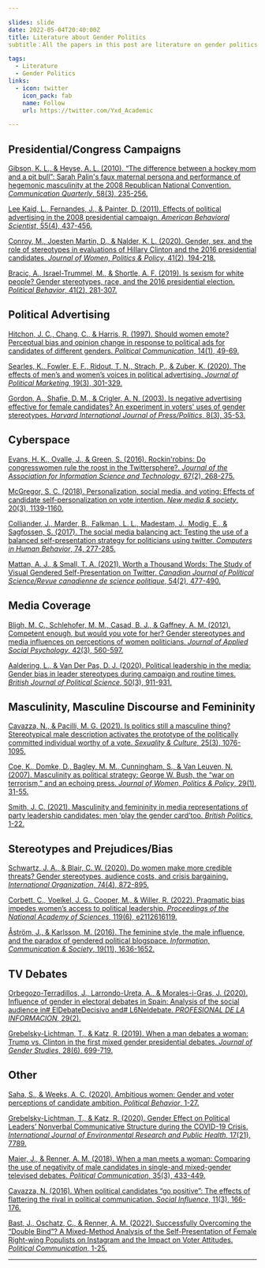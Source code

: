 ```yaml
---

slides: slide
date: 2022-05-04T20:40:00Z
title: Literature about Gender Politics
subtitle：All the papers in this post are literature on gender politics that I have searched, and I will refine my reading by category in the near future and link to and update my reading notes and valuable assertions in this post for use in my future literature review of the study.

tags:
  - Literature
  - Gender Politics
links:
  - icon: twitter
    icon_pack: fab
    name: Follow
    url: https://twitter.com/Yxd_Academic

---
```


## Presidential/Congress Campaigns
[Gibson, K. L., & Heyse, A. L. (2010). “The difference between a hockey mom and a pit bull”: Sarah Palin's faux maternal persona and performance of hegemonic masculinity at the 2008 Republican National Convention. *Communication Quarterly*, 58(3), 235-256.](https://www.tandfonline.com/doi/abs/10.1080/01463373.2010.503151)

[Lee Kaid, L., Fernandes, J., & Painter, D. (2011). Effects of political advertising in the 2008 presidential campaign. *American Behavioral Scientist*, 55(4), 437-456.](https://journals.sagepub.com/doi/abs/10.1177/0002764211398071)

[Conroy, M., Joesten Martin, D., & Nalder, K. L. (2020). Gender, sex, and the role of stereotypes in evaluations of Hillary Clinton and the 2016 presidential candidates. *Journal of Women, Politics & Policy*, 41(2), 194-218.](https://www.tandfonline.com/doi/abs/10.1080/1554477X.2020.1731280)

[Bracic, A., Israel-Trummel, M., & Shortle, A. F. (2019). Is sexism for white people? Gender stereotypes, race, and the 2016 presidential election. *Political Behavior*, 41(2), 281-307.](https://idp.springer.com/authorize/casa)

## Political Advertising

[Hitchon, J. C., Chang, C., & Harris, R. (1997). Should women emote? Perceptual bias and opinion change in response to political ads for candidates of different genders. *Political Communication*, 14(1), 49-69.](https://www.tandfonline.com/doi/abs/10.1080/105846097199533)

[Searles, K., Fowler, E. F., Ridout, T. N., Strach, P., & Zuber, K. (2020). The effects of men’s and women’s voices in political advertising. *Journal of Political Marketing*, 19(3), 301-329.](https://www.tandfonline.com/doi/abs/10.1080/15377857.2017.1330723)

[Gordon, A., Shafie, D. M., & Crigler, A. N. (2003). Is negative advertising effective for female candidates? An experiment in voters' uses of gender stereotypes. *Harvard International Journal of Press/Politics*, 8(3), 35-53.](https://journals.sagepub.com/doi/abs/10.1177/1081180X03008003003)

## Cyberspace

[Evans, H. K., Ovalle, J., & Green, S. (2016). Rockin'robins: Do congresswomen rule the roost in the Twittersphere?. *Journal of the Association for Information Science and Technology*, 67(2), 268-275.](https://asistdl.onlinelibrary.wiley.com/doi/abs/10.1002/asi.23383)

[McGregor, S. C. (2018). Personalization, social media, and voting: Effects of candidate self-personalization on vote intention. *New media & society*, 20(3), 1139-1160.](https://journals.sagepub.com/doi/abs/10.1177/1461444816686103)

[Colliander, J., Marder, B., Falkman, L. L., Madestam, J., Modig, E., & Sagfossen, S. (2017). The social media balancing act: Testing the use of a balanced self-presentation strategy for politicians using twitter. *Computers in Human Behavior*, 74, 277-285.](https://www.sciencedirect.com/science/article/pii/S0747563217302844)

[Mattan, A. J., & Small, T. A. (2021). Worth a Thousand Words: The Study of Visual Gendered Self-Presentation on Twitter. *Canadian Journal of Political Science/Revue canadienne de science politique*, 54(2), 477-490.](https://www.cambridge.org/core/journals/canadian-journal-of-political-science-revue-canadienne-de-science-politique/article/worth-a-thousand-words-the-study-of-visual-gendered-selfpresentation-on-twitter/DCB5393AB04E1DB3D4DB1A897F578384)

## Media Coverage

[Bligh, M. C., Schlehofer, M. M., Casad, B. J., & Gaffney, A. M. (2012). Competent enough, but would you vote for her? Gender stereotypes and media influences on perceptions of women politicians. *Journal of Applied Social Psychology*, 42(3), 560-597.](https://onlinelibrary.wiley.com/doi/full/10.1111/j.1559-1816.2011.00781.x)

[Aaldering, L., & Van Der Pas, D. J. (2020). Political leadership in the media: Gender bias in leader stereotypes during campaign and routine times. *British Journal of Political Science*, 50(3), 911-931.](https://www.cambridge.org/core/journals/british-journal-of-political-science/article/political-leadership-in-the-media-gender-bias-in-leader-stereotypes-during-campaign-and-routine-times/B197672D2B8A6BCB0A65920396151699)

## Masculinity, Masculine Discourse and Femininity

[Cavazza, N., & Pacilli, M. G. (2021). Is politics still a masculine thing? Stereotypical male description activates the prototype of the politically committed individual worthy of a vote. *Sexuality & Culture*, 25(3), 1076-1095.](https://link.springer.com/article/10.1007/s12119-020-09810-9)

[Coe, K., Domke, D., Bagley, M. M., Cunningham, S., & Van Leuven, N. (2007). Masculinity as political strategy: George W. Bush, the “war on terrorism,” and an echoing press. *Journal of Women, Politics & Policy*, 29(1), 31-55.](https://www.tandfonline.com/doi/abs/10.1300/J501v29n01_03)

[Smith, J. C. (2021). Masculinity and femininity in media representations of party leadership candidates: men ‘play the gender card’too. *British Politics*, 1-22.](https://link.springer.com/article/10.1057/s41293-021-00172-w)

## Stereotypes and Prejudices/Bias

[Schwartz, J. A., & Blair, C. W. (2020). Do women make more credible threats? Gender stereotypes, audience costs, and crisis bargaining. *International Organization*, 74(4), 872-895.](https://www.cambridge.org/core/journals/international-organization/article/do-women-make-more-credible-threats-gender-stereotypes-audience-costs-and-crisis-bargaining/C9CD73BBADA998376C1AD9C4E009600E)

[Corbett, C., Voelkel, J. G., Cooper, M., & Willer, R. (2022). Pragmatic bias impedes women’s access to political leadership. *Proceedings of the National Academy of Sciences*, 119(6), e2112616119.](https://www.pnas.org/doi/abs/10.1073/pnas.2112616119)

[Åström, J., & Karlsson, M. (2016). The feminine style, the male influence, and the paradox of gendered political blogspace. *Information, Communication & Society*, 19(11), 1636-1652.](https://www.tandfonline.com/doi/abs/10.1080/1369118X.2016.1154088)

## TV Debates

[Orbegozo-Terradillos, J., Larrondo-Ureta, A., & Morales-i-Gras, J. (2020). Influence of gender in electoral debates in Spain: Analysis of the social audience in# ElDebateDecisivo and# L6Neldebate. *PROFESIONAL DE LA INFORMACION*, 29(2).](https://revista.profesionaldelainformacion.com/index.php/EPI/article/view/epi.2020.mar.09)

[Grebelsky-Lichtman, T., & Katz, R. (2019). When a man debates a woman: Trump vs. Clinton in the first mixed gender presidential debates. *Journal of Gender Studies*, 28(6), 699-719.](https://www.tandfonline.com/doi/abs/10.1080/09589236.2019.1566890)

## Other

[Saha, S., & Weeks, A. C. (2020). Ambitious women: Gender and voter perceptions of candidate ambition. *Political Behavior*, 1-27.](https://idp.springer.com/authorize/casa)

[Grebelsky-Lichtman, T., & Katz, R. (2020). Gender Effect on Political Leaders’ Nonverbal Communicative Structure during the COVID-19 Crisis. *International Journal of Environmental Research and Public Health*, 17(21), 7789.](https://www.mdpi.com/868266)

[Maier, J., & Renner, A. M. (2018). When a man meets a woman: Comparing the use of negativity of male candidates in single-and mixed-gender televised debates. *Political Communication*, 35(3), 433-449.](https://www.tandfonline.com/doi/abs/10.1080/10584609.2017.1411998)

[Cavazza, N. (2016). When political candidates “go positive”: The effects of flattering the rival in political communication. *Social Influence*, 11(3), 166-176.](https://www.tandfonline.com/doi/abs/10.1080/15534510.2016.1206962)

[Bast, J., Oschatz, C., & Renner, A. M. (2022). Successfully Overcoming the “Double Bind”? A Mixed-Method Analysis of the Self-Presentation of Female Right-wing Populists on Instagram and the Impact on Voter Attitudes. *Political Communication*, 1-25.](https://www.tandfonline.com/doi/abs/10.1080/10584609.2021.2007190)

---
